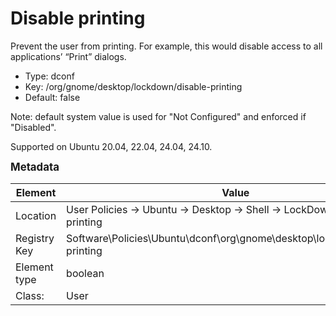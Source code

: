 # Disable printing

Prevent the user from printing. For example, this would disable access to all applications’ “Print” dialogs.

- Type: dconf
- Key: /org/gnome/desktop/lockdown/disable-printing
- Default: false

Note: default system value is used for "Not Configured" and enforced if "Disabled".

Supported on Ubuntu 20.04, 22.04, 24.04, 24.10.



<span style="font-size: larger;">**Metadata**</span>

| Element      | Value            |
| ---          | ---              |
| Location     | User Policies -> Ubuntu -> Desktop -> Shell -> LockDown -> Disable printing    |
| Registry Key | Software\Policies\Ubuntu\dconf\org\gnome\desktop\lockdown\disable-printing         |
| Element type | boolean |
| Class:       | User       |
